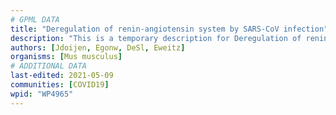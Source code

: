```yaml
---
# GPML DATA
title: "Deregulation of renin-angiotensin system by SARS-CoV infection"
description: "This is a temporary description for Deregulation of renin-angiotensin system by SARS-CoV infection"
authors: [Jdoijen, Egonw, DeSl, Eweitz]
organisms: [Mus musculus]
# ADDITIONAL DATA
last-edited: 2021-05-09
communities: [COVID19]
wpid: "WP4965"
---
```

